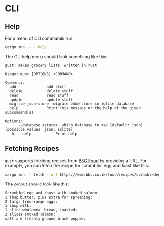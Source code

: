 # CLI

## Help

For a menu of CLI commands run:

```bash
cargo run -- --help
```

The CLI help menu should look something like this:

```text
gust: makes grocery lists, written in rust

Usage: gust [OPTIONS] <COMMAND>

Commands:
  add              add stuff
  delete           delete stuff
  read             read stuff
  update           update stuff
  migrate-json-store  migrate JSON store to Sqlite database
  help             Print this message or the help of the given subcommand(s)

Options:
      --database <store>  which database to use [default: json] [possible values: json, sqlite]
  -h, --help           Print help
```

## Fetching Recipes

`gust` supports fetching recipes from [BBC Food](https://www.bbc.co.uk/food)
by providing a URL. For example, you can fetch the recipe for scrambled egg
and toast like this:

```bash
cargo run -- fetch --url https://www.bbc.co.uk/food/recipes/scrambledeggandtoast_75736
```

The output should look like this:

```text
Scrambled egg and toast with smoked salmon:
1 tbsp butter, plus extra for spreading:
2 large free-range eggs:
1 tbsp milk:
1 slice wholemeal bread, toasted:
2 slices smoked salmon:
salt and freshly ground black pepper:
```
